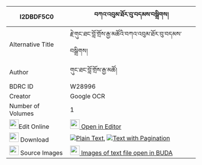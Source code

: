 |I2DBDF5C0|བཀའ་འབུམ་ཐོར་བུ་བདམས་བསྒྲིགས། 
| --- | --- 
|Alternative Title |རྗེ་གུང་ཐང་བློ་གྲོས་རྒྱ་མཚོའི་བཀའ་འབུམ་ཐོར་བུ་བདམས་བསྒྲིགས།
|Author| གུང་ཐང་བློ་གྲོས་རྒྱ་མཚོ།
|BDRC ID | W28996
|Creator | Google OCR
|Number of Volumes| 1
|<img width="25" src="https://img.icons8.com/color/25/000000/edit-property.png">Edit Online| [<img width="25" src="https://avatars.githubusercontent.com/u/45091458?s=200&v=4"> Open in Editor](http://editor.openpecha.org/I2DBDF5C0)
|<img width="25" src="https://img.icons8.com/fluent/48/000000/download-2.png"/>  Download | [![](https://img.icons8.com/color/20/000000/txt.png)Plain Text](https://github.com/Openpecha/I2DBDF5C0/releases/download/v1/kabum_torbu_dam_drik_plain_I2DBDF5C0.zip), [![](https://img.icons8.com/color/20/000000/txt.png)Text with Pagination](https://github.com/Openpecha/I2DBDF5C0/releases/download/v1/kabum_torbu_dam_drik_pages_I2DBDF5C0.zip)
|<img width="25" src="https://img.icons8.com/plasticine/100/000000/pictures-folder.png"/>  Source Images | [<img width="25" src="https://library.bdrc.io/icons/BUDA-small.svg"> Images of text file open in BUDA](https://library.bdrc.io/show/bdr:W28996)
